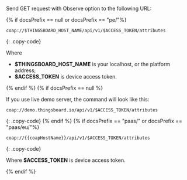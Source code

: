 Send GET request with Observe option to the following URL:

{% if docsPrefix == null or docsPrefix == "pe/"%}
```shell
coap://$THINGSBOARD_HOST_NAME/api/v1/$ACCESS_TOKEN/attributes
```
{: .copy-code}

Where
- **$THINGSBOARD_HOST_NAME** is your localhost, or the platform address;
- **$ACCESS_TOKEN** is device access token.

{% endif %}
{% if docsPrefix == null %}

If you use live demo server, the command will look like this:

```shell
coap://demo.thingsboard.io/api/v1/$ACCESS_TOKEN/attributes
```
{: .copy-code}
{% endif %}
{% if docsPrefix == "paas/" or docsPrefix == "paas/eu/"%}
```shell
coap://{{coapHostName}}/api/v1/$ACCESS_TOKEN/attributes
```
{: .copy-code}

Where **$ACCESS_TOKEN** is device access token.

{% endif %}